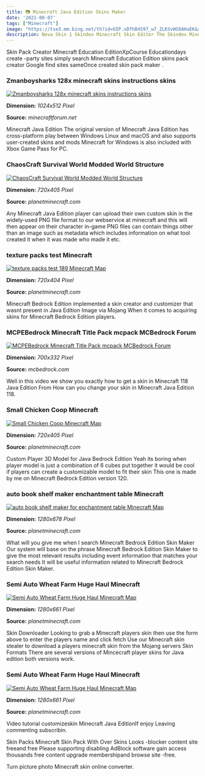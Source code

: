 ```yaml
---
title: 📷 Minecraft Java Edition Skins Maker
date: '2021-08-07'
tags: ["Minecraft"]
image: "https://tse3.mm.bing.net/th?id=OIP.xDfhB4S97_w7_ZLKSvWS8AHaEK&amp;pid=15.1"
description: Nova Skin 1 Skindex Minecraft Skin Editor The Skindex Minecraft Skin Editor allows you to create your own skins for free Using the tools on the editor you ca
---
```




Skin Pack Creator Minecraft Education EditionXpCourse Educationdays create -party sites simply search Minecraft Education Edition skins pack creator Google find sites sameOnce created skin pack maker .



### Zmanboysharks 128x minecraft skins instructions skins 

[![Zmanboysharks 128x minecraft skins instructions skins ](https://i.imgur.com/NPTeYPQ.png)](https://i.imgur.com/NPTeYPQ.png)


**Dimension:** _1024x512 Pixel_ 

**Source:** _minecraftforum.net_ 


Minecraft Java Edition The original version of Minecraft Java Edition has cross-platform play between Windows Linux and macOS and also supports user-created skins and mods Minecraft for Windows is also included with Xbox Game Pass for PC.


### ChaosCraft Survival World Modded World Structure 

[![ChaosCraft Survival World Modded World Structure ](https://static.planetminecraft.com/files/resource_media/screenshot/12701378-minecraft-pm.png)](https://static.planetminecraft.com/files/resource_media/screenshot/12701378-minecraft-pm.png)


**Dimension:** _720x405 Pixel_ 

**Source:** _planetminecraft.com_ 


Any Minecraft Java Edition player can upload their own custom skin in the widely-used PNG file format to our webservice at minecraft and this will then appear on their character in-game PNG files can contain things other than an image such as metadata which includes information on what tool created it when it was made who made it etc.


### texture packs test Minecraft 

[![texture packs test 189 Minecraft Map](https://static.planetminecraft.com/files/image/minecraft/project/2020/075/12770516_l.jpg)](https://static.planetminecraft.com/files/image/minecraft/project/2020/075/12770516_l.jpg)


**Dimension:** _720x404 Pixel_ 

**Source:** _planetminecraft.com_ 


Minecraft Bedrock Edition implemented a skin creator and customizer that wasnt present in Java Edition Image via Mojang When it comes to acquiring skins for Minecraft Bedrock Edition players.


### MCPEBedrock Minecraft Title Pack mcpack MCBedrock Forum

[![MCPEBedrock Minecraft Title Pack  mcpack  MCBedrock Forum](https://my.mcpedl.com/storage/texturepacks/3461/images/minecraft-title-pack_5.png)](https://my.mcpedl.com/storage/texturepacks/3461/images/minecraft-title-pack_5.png)


**Dimension:** _700x332 Pixel_ 

**Source:** _mcbedrock.com_ 


Well in this video we show you exactly how to get a skin in Minecraft 118 Java Edition From How can you change your skin in Minecraft Java Edition 118.


### Small Chicken Coop Minecraft 

[![Small Chicken Coop Minecraft Map](https://static.planetminecraft.com/files/image/minecraft/project/2020/331/12742130-smallchickencoop_l.jpg)](https://static.planetminecraft.com/files/image/minecraft/project/2020/331/12742130-smallchickencoop_l.jpg)


**Dimension:** _720x405 Pixel_ 

**Source:** _planetminecraft.com_ 


Custom Player 3D Model for Java Bedrock Edition Yeah its boring when player model is just a combination of 6 cubes put together it would be cool if players can create a customizable model to fit their skin This one is made by me on Minecraft Bedrock Edition version 120.


### auto book shelf maker enchantment table Minecraft 

[![auto book shelf maker for enchantment table Minecraft Map](https://static.planetminecraft.com/files/resource_media/screenshot/1312/2013-03-23_205257_5117532_lrg.jpg)](https://static.planetminecraft.com/files/resource_media/screenshot/1312/2013-03-23_205257_5117532_lrg.jpg)


**Dimension:** _1280x678 Pixel_ 

**Source:** _planetminecraft.com_ 


What will you give me when I search Minecraft Bedrock Edition Skin Maker Our system will base on the phrase Minecraft Bedrock Edition Skin Maker to give the most relevant results including event information that matches your search needs It will be useful information related to Minecraft Bedrock Edition Skin Maker.


### Semi Auto Wheat Farm Huge Haul Minecraft 

[![Semi Auto  Wheat Farm Huge Haul Minecraft Map](https://static.planetminecraft.com/files/resource_media/screenshot/1214/2012-04-08_170059_1924518.jpg)](https://static.planetminecraft.com/files/resource_media/screenshot/1214/2012-04-08_170059_1924518.jpg)


**Dimension:** _1280x661 Pixel_ 

**Source:** _planetminecraft.com_ 


Skin Downloader Looking to grab a Minecraft players skin then use the form above to enter the players name and click fetch Use our Minecraft skin stealer to download a players minecraft skin from the Mojang servers Skin Formats There are several versions of Mincecraft player skins for Java edition both versions work.


### Semi Auto Wheat Farm Huge Haul Minecraft 

[![Semi Auto  Wheat Farm Huge Haul Minecraft Map](https://static.planetminecraft.com/files/resource_media/screenshot/1214/2012-04-08_170055_1924508.jpg)](https://static.planetminecraft.com/files/resource_media/screenshot/1214/2012-04-08_170055_1924508.jpg)


**Dimension:** _1280x661 Pixel_ 

**Source:** _planetminecraft.com_ 



 Video tutorial customizeskin Minecraft Java EditionIf enjoy Leaving commenting subscribin.


Skin Packs Minecraft Skin Pack With Over Skins Looks -blocker content site freeand free Please supporting disabling AdBlock software gain access thousands free content upgrade membershipand browse site -free.


Turn picture photo Minecraft skin online converter.





